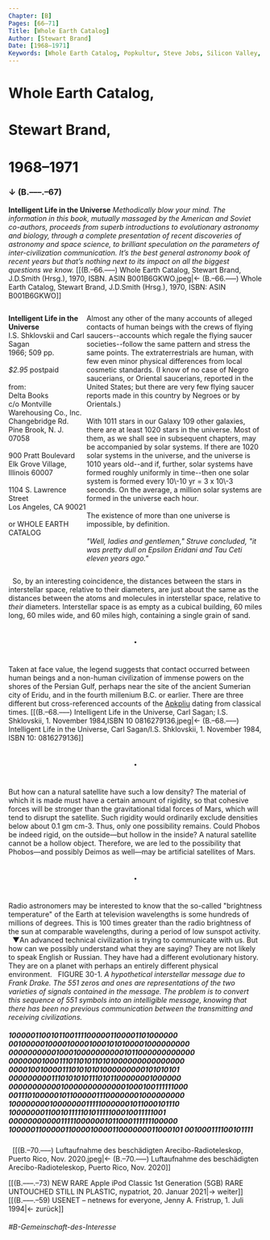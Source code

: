 ```yaml
---
Chapter: [B]
Pages: [66–71]
Title: [Whole Earth Catalog]
Author: [Stewart Brand]
Date: [1968–1971]
Keywords: [Whole Earth Catalog, Popkultur, Steve Jobs, Silicon Valley, Internet]
---
```


# Whole Earth Catalog,
# Stewart Brand,
# 1968–1971
### ↓ (B.–––.–67)
**Intelligent Life in the Universe**
<span style="font-style: italic;">Methodically blow your mind. The information in this book, mutually massaged by the American and Soviet co-authors, proceeds from superb introductions to evolutionary astronomy and biology, through a complete presentation of recent discoveries of astronomy and space science, to brilliant speculation on the parameters of inter-civilization communication. It’s the best general astronomy book of recent years but that’s nothing next to its impact on all the biggest questions we know.</span>
[[(B.–66.–––) Whole Earth Catalog, Stewart Brand, J.D.Smith (Hrsg.), 1970, ISBN. ASIN B001B6GKWO.jpeg|← (B.–66.–––) Whole Earth Catalog, Stewart Brand, J.D.Smith (Hrsg.), 1970, ISBN: ASIN B001B6GKWO]]
&nbsp;
<div style="width: 100%; display: flex;">
<div style="width: 200px;"> 
<p style="text-align: left;"><strong>Intelligent Life in the Universe</strong><br>
I.S. Shklovskii and Carl Sagan <br>
1966; 509 pp.<br>
<br>
<span style="font-style: italic;">$2.95</span> postpaid<br>
<br>
from:<br>
Delta Books<br>
c/o Montville  <br>
Warehousing Co., Inc.<br>
Changebridge Rd.<br>
Pine Brook, N. J. 07058<br>
<br>
900 Pratt Boulevard<br>
Elk Grove Village, Illinois 60007<br>
<br>
1104 S. Lawrence Street<br>
Los Angeles, CA 90021<br>
<br>
or WHOLE EARTH CATALOG
</p>
</div> 
<div style="width: 450px;"> 
<p>
Almost any other of the many accounts of alleged contacts of human beings with the crews of flying saucers--accounts which regale the flying saucer societies--follow the same pattern and stress the same points. The extraterrestrials are human, with few even minor physical differences from local cosmetic standards. (I know of no case of Negro saucerians, or Oriental saucerians, reported in the United States; but there are very few flying saucer reports made in this country by Negroes or by Orientals.)<br>
<br>
With 1011 stars in our Galaxy 109 other galaxies, there are at least 1020 stars in the universe. Most of them, as we shall see in subsequent chapters, may be accompanied by solar systems. If there are 1020 solar systems in the universe, and the universe is 1010 years old--and if, further, solar systems have formed roughly uniformly in time--then one solar system is formed every 10\-10 yr = 3 x 10\-3 seconds.  
On the average, a million solar systems are formed in the universe each hour.<br>
<br>
The existence of more than one universe is impossible, by definition.<br>
<br>
<span style="font-style: italic;">"Well, ladies and gentlemen," Struve concluded, "it was pretty dull on Epsilon Eridani and Tau Ceti eleven years ago."</span>
</p>
</div>
</div>

&nbsp;
So, by an interesting coincidence, the distances between the stars in interstellar space, relative to their diameters, are just about the same as the distances between the atoms and molecules in interstellar space, relative to <i>their</i> diameters. Interstellar space is as empty as a cubical building, 60 miles long, 60 miles wide, and 60 miles high, containing a single grain of sand.
<p style="text-align: center; font-size: 2em;">·</p>

Taken at face value, the legend suggests that contact occurred between human beings and a non-human civilization of immense powers on the shores of the Persian Gulf, perhaps near the site of the ancient Sumerian city of Eridu, and in the fourth millenium B.C. or earlier. There are three different but cross-referenced accounts of the <span style="text-decoration: underline;">Apkpliu</span> dating from classical times. 
[[(B.–68.–––) Intelligent Life in the Universe, Carl Sagan; I.S. Shklovskii, 1. November 1984,ISBN 10 0816279136.jpeg|← (B.–68.–––) Intelligent Life in the Universe, Carl Sagan/I.S. Shklovskii, 1. November 1984, ISBN 10: 0816279136]]
<p style="text-align: center; font-size: 2em;">·</p>

But how can a natural satellite have such a low density? The material of which it is made must have a certain amount of rigidity, so that cohesive forces will be stronger than the gravitational tidal forces of Mars, which will tend to disrupt the satellite. Such rigidity would ordinarily exclude densities below about 0.1 gm cm\-3. Thus, only one possibility remains. Could Phobos be indeed rigid, on the outside—but hollow in the inside? A natural satellite cannot be a hollow object. Therefore, we are led to the possibility that Phobos—and possibly Deimos as well—may be artificial satellites of Mars. 
<p style="text-align: center; font-size: 2em;">·</p>

Radio astronomers may be interested to know that the so-called "brightness temperature" of the Earth at television wavelengths is some hundreds of millions of degrees. This is 100 times greater than the radio brightness of the sun at comparable wavelengths, during a period of low sunspot activity.
&nbsp;
▼An advanced technical civilization is trying to communicate with us. But how can we possibly understand what they are saying? They are not likely to speak English or Russian. They have had a different evolutionary history. They are on a planet with perhaps an entirely different physical environment.
&nbsp;
FIGURE 30-1. <span style="font-style: italic;">A hypothetical interstellar message due to Frank Drake. The 551 zeros and ones are representations of the two varieties of signals contained in the message. The problem is to convert this sequence of 551 symbols into an intelligible message, knowing that there has been no previous communication between the transmitting and receiving civilizations.</span>
&nbsp;
&nbsp;
##### 10000011001011001111000001100001101000000 00100000100001000010001010100001000000000 00000000001000100000000001011000000000000 00000001000111011010110101000000000000000 00001001000011101010101000000000101010101 00000000011101010101110101100000001000000 00000000000100000000000001000100111111000 00111010000010110000011100000001000000000 10000000010000000111110000001011000101110 10000000110010111110101111100010011111001 00000000000111110000001011000111111100000 10000011000001100001000011000000011000101 001000111100101111
&nbsp;
[[(B.–70.–––) Luftaufnahme des beschädigten Arecibo-Radioteleskop, Puerto Rico, Nov. 2020.jpeg|← (B.–70.–––) Luftaufnahme des beschädigten Arecibo-Radioteleskop, Puerto Rico, Nov. 2020]]
&nbsp;

[[(B.–––.–73) NEW RARE Apple iPod Classic 1st Generation (5GB) RARE UNTOUCHED STILL IN PLASTIC, nypatriot, 20. Januar 2021|→ weiter]]
[[(B.–––.–59) USENET – netnews for everyone, Jenny A. Fristrup, 1. Juli 1994|← zurück]]
###### #B-Gemeinschaft-des-Interesse